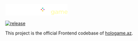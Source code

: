 <img src="./public/images/logo.png" width="200" />

[![release](https://img.shields.io/github/v/release/holo-game/frontend?style=flat-square)](https://github.com/holo-game/frontend/releases)

This project is the official Frontend codebase of [hologame.az](https://hologame.az).
